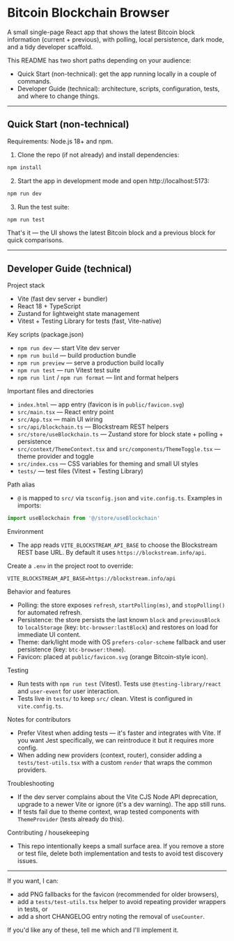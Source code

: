 # Bitcoin Blockchain Browser

A small single-page React app that shows the latest Bitcoin block information (current + previous), with polling, local persistence, dark mode, and a tidy developer scaffold.

This README has two short paths depending on your audience:

- Quick Start (non-technical): get the app running locally in a couple of commands.
- Developer Guide (technical): architecture, scripts, configuration, tests, and where to change things.

---

## Quick Start (non-technical)

Requirements: Node.js 18+ and npm.

1. Clone the repo (if not already) and install dependencies:

```bash
npm install
```

2. Start the app in development mode and open http://localhost:5173:

```bash
npm run dev
```

3. Run the test suite:

```bash
npm run test
```

That's it — the UI shows the latest Bitcoin block and a previous block for quick comparisons.

---

## Developer Guide (technical)

Project stack
- Vite (fast dev server + bundler)
- React 18 + TypeScript
- Zustand for lightweight state management
- Vitest + Testing Library for tests (fast, Vite-native)

Key scripts (package.json)
- `npm run dev` — start Vite dev server
- `npm run build` — build production bundle
- `npm run preview` — serve a production build locally
- `npm run test` — run Vitest test suite
- `npm run lint` / `npm run format` — lint and format helpers

Important files and directories
- `index.html` — app entry (favicon is in `public/favicon.svg`)
- `src/main.tsx` — React entry point
- `src/App.tsx` — main UI wiring
- `src/api/blockchain.ts` — Blockstream REST helpers
- `src/store/useBlockchain.ts` — Zustand store for block state + polling + persistence
- `src/context/ThemeContext.tsx` and `src/components/ThemeToggle.tsx` — theme provider and toggle
- `src/index.css` — CSS variables for theming and small UI styles
- `tests/` — test files (Vitest + Testing Library)

Path alias
- `@` is mapped to `src/` via `tsconfig.json` and `vite.config.ts`. Examples in imports:

```ts
import useBlockchain from '@/store/useBlockchain'
```

Environment
- The app reads `VITE_BLOCKSTREAM_API_BASE` to choose the Blockstream REST base URL. By default it uses `https://blockstream.info/api`.

Create a `.env` in the project root to override:

```
VITE_BLOCKSTREAM_API_BASE=https://blockstream.info/api
```

Behavior and features
- Polling: the store exposes `refresh`, `startPolling(ms)`, and `stopPolling()` for automated refresh.
- Persistence: the store persists the last known `block` and `previousBlock` to `localStorage` (key: `btc-browser:lastBlock`) and restores on load for immediate UI content.
- Theme: dark/light mode with OS `prefers-color-scheme` fallback and user persistence (key: `btc-browser:theme`).
- Favicon: placed at `public/favicon.svg` (orange Bitcoin-style icon).

Testing
- Run tests with `npm run test` (Vitest). Tests use `@testing-library/react` and `user-event` for user interaction.
- Tests live in `tests/` to keep `src/` clean. Vitest is configured in `vite.config.ts`.

Notes for contributors
- Prefer Vitest when adding tests — it's faster and integrates with Vite. If you want Jest specifically, we can reintroduce it but it requires more config.
- When adding new providers (context, router), consider adding a `tests/test-utils.tsx` with a custom `render` that wraps the common providers.

Troubleshooting
- If the dev server complains about the Vite CJS Node API deprecation, upgrade to a newer Vite or ignore (it's a dev warning). The app still runs.
- If tests fail due to theme context, wrap tested components with `ThemeProvider` (tests already do this).

Contributing / housekeeping
- This repo intentionally keeps a small surface area. If you remove a store or test file, delete both implementation and tests to avoid test discovery issues.

---

If you want, I can:
- add PNG fallbacks for the favicon (recommended for older browsers),
- add a `tests/test-utils.tsx` helper to avoid repeating provider wrappers in tests, or
- add a short CHANGELOG entry noting the removal of `useCounter`.

If you'd like any of these, tell me which and I'll implement it.
